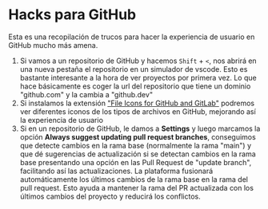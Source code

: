 # Hacks para GitHub
Esta es una recopilación de trucos para hacer la experiencia de usuario en GitHub mucho más amena.
1. Si vamos a un repositorio de GitHub y hacemos `Shift` + `<`, nos abrirá en una nueva pestaña el repositorio en un simulador de vscode. Esto es bastante interesante a la hora de ver proyectos por primera vez. Lo que hace básicamente es coger la url del repositorio que tiene un dominio "github.com" y la cambia a "github.dev"
2. Si instalamos la extensión ["File Icons for GitHub and GitLab"](https://chromewebstore.google.com/detail/file-icons-for-github-and/ficfmibkjjnpogdcfhfokmihanoldbfe) podremos ver diferentes iconos de los tipos de archivos en GitHub, mejorando así la experiencia de usuario
3. Si en un repositorio de GitHub, le damos a **Settings** y luego marcamos la opción **Always suggest updating pull request branches**, conseguimos que detecte cambios en la rama base (normalmente la rama "main") y que dé sugerencias de actualización si se detectan cambios en la rama base presentando una opción en las Pull Request de "update branch", facilitando así las actualizaciones. La plataforma fusionará automáticamente los últimos cambios de la rama base en la rama del pull request. Esto ayuda a mantener la rama del PR actualizada con los últimos cambios del proyecto y reducirá los conflictos.